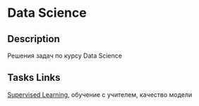 # Data Science

## Description
Решения задач по курсу Data Science

## Tasks Links
[Supervised Learning](./supervised-learning/README.md), обучение с учителем, качество модели